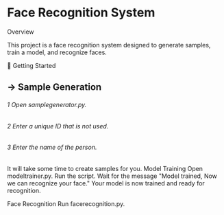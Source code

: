 <h1> Face Recognition System </h1>
<div>
  <p>Overview</p>
  <p> This project is a face recognition system designed to generate samples, train a model, and recognize faces. </p>
</div>


🚀 Getting Started
<h2> -> Sample Generation</h2>
<h6> 1 Open samplegenerator.py.</h6>
<h6>2 Enter a unique ID that is not used.</h6>
<h6>3 Enter the name of the person.</h6>
It will take some time to create samples for you.
Model Training
Open modeltrainer.py.
Run the script.
Wait for the message "Model trained, Now we can recognize your face."
Your model is now trained and ready for recognition.

Face Recognition
Run facerecognition.py.
